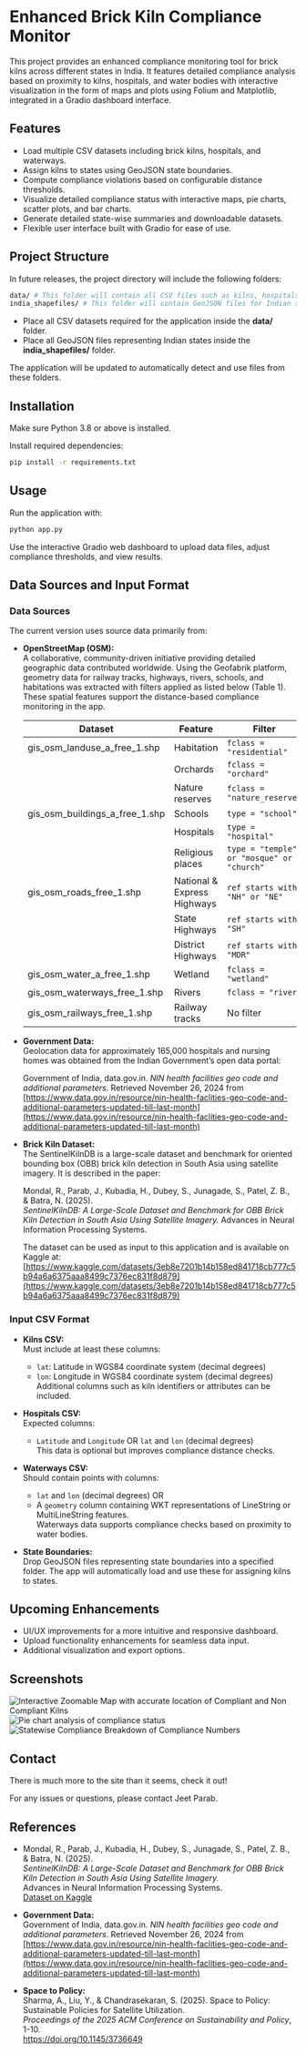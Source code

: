 # Enhanced Brick Kiln Compliance Monitor

This project provides an enhanced compliance monitoring tool for brick kilns across different states in India. It features detailed compliance analysis based on proximity to kilns, hospitals, and water bodies with interactive visualization in the form of maps and plots using Folium and Matplotlib, integrated in a Gradio dashboard interface.

## Features

- Load multiple CSV datasets including brick kilns, hospitals, and waterways.
- Assign kilns to states using GeoJSON state boundaries.
- Compute compliance violations based on configurable distance thresholds.
- Visualize detailed compliance status with interactive maps, pie charts, scatter plots, and bar charts.
- Generate detailed state-wise summaries and downloadable datasets.
- Flexible user interface built with Gradio for ease of use.

## Project Structure

In future releases, the project directory will include the following folders:

```bash
data/ # This folder will contain all CSV files such as kilns, hospitals, waterways, etc.
india_shapefiles/ # This folder will contain GeoJSON files for Indian state boundaries
```

- Place all CSV datasets required for the application inside the **data/** folder.
- Place all GeoJSON files representing Indian states inside the **india_shapefiles/** folder.

The application will be updated to automatically detect and use files from these folders.


## Installation

Make sure Python 3.8 or above is installed.

Install required dependencies:

```bash
pip install -r requirements.txt
```

## Usage

Run the application with:

```bash
python app.py
```
Use the interactive Gradio web dashboard to upload data files, adjust compliance thresholds, and view results.

## Data Sources and Input Format

### Data Sources

The current version uses source data primarily from:

- **OpenStreetMap (OSM):**  
  A collaborative, community-driven initiative providing detailed geographic data contributed worldwide. Using the Geofabrik platform, geometry data for railway tracks, highways, rivers, schools, and habitations was extracted with filters applied as listed below (Table 1). These spatial features support the distance-based compliance monitoring in the app.

  | Dataset                          | Feature           | Filter                                     |
  |---------------------------------|-------------------|--------------------------------------------|
  | gis_osm_landuse_a_free_1.shp    | Habitation        | `fclass = "residential"`                    |
  |                                 | Orchards          | `fclass = "orchard"`                        |
  |                                 | Nature reserves   | `fclass = "nature_reserve"`                 |
  | gis_osm_buildings_a_free_1.shp  | Schools           | `type = "school"`                           |
  |                                 | Hospitals         | `type = "hospital"`                         |
  |                                 | Religious places  | `type = "temple" or "mosque" or "church"` |
  | gis_osm_roads_free_1.shp         | National & Express Highways | `ref starts with "NH" or "NE"`    |
  |                                 | State Highways    | `ref starts with "SH"`                      |
  |                                 | District Highways | `ref starts with "MDR"`                     |
  | gis_osm_water_a_free_1.shp       | Wetland           | `fclass = "wetland"`                        |
  | gis_osm_waterways_free_1.shp     | Rivers            | `fclass = "river"`                          |
  | gis_osm_railways_free_1.shp      | Railway tracks    | No filter                                  |

- **Government Data:**  
  Geolocation data for approximately 165,000 hospitals and nursing homes was obtained from the Indian Government’s open data portal:  
  
  Government of India, data.gov.in. *NIN health facilities geo code and additional parameters*. Retrieved November 26, 2024 from  
  [https://www.data.gov.in/resource/nin-health-faclities-geo-code-and-additional-parameters-updated-till-last-month](https://www.data.gov.in/resource/nin-health-faclities-geo-code-and-additional-parameters-updated-till-last-month)


- **Brick Kiln Dataset:**  
  The SentinelKilnDB is a large-scale dataset and benchmark for oriented bounding box (OBB) brick kiln detection in South Asia using satellite imagery. It is described in the paper:  
  
  Mondal, R., Parab, J., Kubadia, H., Dubey, S., Junagade, S., Patel, Z. B., & Batra, N. (2025).  
  *SentinelKilnDB: A Large-Scale Dataset and Benchmark for OBB Brick Kiln Detection in South Asia Using Satellite Imagery.* Advances in Neural Information Processing Systems.  
  
  The dataset can be used as input to this application and is available on Kaggle at:  
  [https://www.kaggle.com/datasets/3eb8e7201b14b158ed841718cb777c5b94a6a6375aaa8499c7376ec831f8d879](https://www.kaggle.com/datasets/3eb8e7201b14b158ed841718cb777c5b94a6a6375aaa8499c7376ec831f8d879)


### Input CSV Format

- **Kilns CSV:**  
  Must include at least these columns:
  - `lat`: Latitude in WGS84 coordinate system (decimal degrees)
  - `lon`: Longitude in WGS84 coordinate system (decimal degrees)  
  Additional columns such as kiln identifiers or attributes can be included.

- **Hospitals CSV:**  
  Expected columns:
  - `Latitude` and `Longitude` OR `lat` and `lon` (decimal degrees)  
  This data is optional but improves compliance distance checks.

- **Waterways CSV:**  
  Should contain points with columns:
  - `lat` and `lon` (decimal degrees) OR  
  - A `geometry` column containing WKT representations of LineString or MultiLineString features.  
  Waterways data supports compliance checks based on proximity to water bodies.

- **State Boundaries:**  
  Drop GeoJSON files representing state boundaries into a specified folder. The app will automatically load and use these for assigning kilns to states.

## Upcoming Enhancements

- UI/UX improvements for a more intuitive and responsive dashboard.
- Upload functionality enhancements for seamless data input.
- Additional visualization and export options.

## Screenshots

<!-- Add dashboard screenshots below -->

![Interactive Zoomable Map with accurate location of Compliant and Non Compliant Kilns](images/interactive_zoomable_map.png)
![Pie chart analysis of compliance status](images/Pie_plot.png)
![Statewise Compliance Breakdown of Compliance Numbers](images/Compliance_Breakdown.png)

## Contact

There is much more to the site than it seems, check it out!

For any issues or questions, please contact Jeet Parab.

## References

- Mondal, R., Parab, J., Kubadia, H., Dubey, S., Junagade, S., Patel, Z. B., & Batra, N. (2025).  
  *SentinelKilnDB: A Large-Scale Dataset and Benchmark for OBB Brick Kiln Detection in South Asia Using Satellite Imagery.*  
  Advances in Neural Information Processing Systems.  
  [Dataset on Kaggle](https://www.kaggle.com/datasets/3eb8e7201b14b158ed841718cb777c5b94a6a6375aaa8499c7376ec831f8d879)

- **Government Data:**  
  Government of India, data.gov.in. *NIN health facilities geo code and additional parameters*. Retrieved November 26, 2024 from  
  [https://www.data.gov.in/resource/nin-health-faclities-geo-code-and-additional-parameters-updated-till-last-month](https://www.data.gov.in/resource/nin-health-faclities-geo-code-and-additional-parameters-updated-till-last-month)

- **Space to Policy:**  
  Sharma, A., Liu, Y., & Chandrasekaran, S. (2025). Space to Policy: Sustainable Policies for Satellite Utilization.  
  *Proceedings of the 2025 ACM Conference on Sustainability and Policy*, 1-10.  
  https://doi.org/10.1145/3736649
